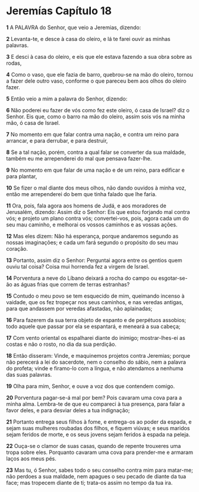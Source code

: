# Jeremías Capítulo 18

**1** 	A PALAVRA do Senhor, que veio a Jeremias, dizendo:

**2** 	Levanta-te, e desce à casa do oleiro, e lá te farei ouvir as minhas palavras.

**3** 	E desci à casa do oleiro, e eis que ele estava fazendo a sua obra sobre as rodas,

**4** 	Como o vaso, que ele fazia de barro, quebrou-se na mão do oleiro, tornou a fazer dele outro vaso, conforme o que pareceu bem aos olhos do oleiro fazer.

**5** 	Então veio a mim a palavra do Senhor, dizendo:

**6** 	Não poderei eu fazer de vós como fez este oleiro, ó casa de Israel? diz o Senhor. Eis que, como o barro na mão do oleiro, assim sois vós na minha mão, ó casa de Israel.

**7** 	No momento em que falar contra uma nação, e contra um reino para arrancar, e para derrubar, e para destruir,

**8** 	Se a tal nação, porém, contra a qual falar se converter da sua maldade, também eu me arrependerei do mal que pensava fazer-lhe.

**9** 	No momento em que falar de uma nação e de um reino, para edificar e para plantar,

**10** 	Se fizer o mal diante dos meus olhos, não dando ouvidos à minha voz, então me arrependerei do bem que tinha falado que lhe faria.

**11** 	Ora, pois, fala agora aos homens de Judá, e aos moradores de Jerusalém, dizendo: Assim diz o Senhor: Eis que estou forjando mal contra vós; e projeto um plano contra vós; convertei-vos, pois, agora cada um do seu mau caminho, e melhorai os vossos caminhos e as vossas ações.

**12** 	Mas eles dizem: Não há esperança, porque andaremos segundo as nossas imaginações; e cada um fará segundo o propósito do seu mau coração.

**13** 	Portanto, assim diz o Senhor: Perguntai agora entre os gentios quem ouviu tal coisa? Coisa mui horrenda fez a virgem de Israel.

**14** 	Porventura a neve do Líbano deixará a rocha do campo ou esgotar-se-ão as águas frias que correm de terras estranhas?

**15** 	Contudo o meu povo se tem esquecido de mim, queimando incenso à vaidade, que os fez tropeçar nos seus caminhos, e nas veredas antigas, para que andassem por veredas afastadas, não aplainadas;

**16** 	Para fazerem da sua terra objeto de espanto e de perpétuos assobios; todo aquele que passar por ela se espantará, e meneará a sua cabeça;

**17** 	Com vento oriental os espalharei diante do inimigo; mostrar-lhes-ei as costas e não o rosto, no dia da sua perdição.

**18** 	Então disseram: Vinde, e maquinemos projetos contra Jeremias; porque não perecerá a lei do sacerdote, nem o conselho do sábio, nem a palavra do profeta; vinde e firamo-lo com a língua, e não atendamos a nenhuma das suas palavras.

**19** 	Olha para mim, Senhor, e ouve a voz dos que contendem comigo.

**20** 	Porventura pagar-se-á mal por bem? Pois cavaram uma cova para a minha alma. Lembra-te de que eu compareci à tua presença, para falar a favor deles, e para desviar deles a tua indignação;

**21** 	Portanto entrega seus filhos à fome, e entrega-os ao poder da espada, e sejam suas mulheres roubadas dos filhos, e fiquem viúvas; e seus maridos sejam feridos de morte, e os seus jovens sejam feridos à espada na peleja.

**22** 	Ouça-se o clamor de suas casas, quando de repente trouxeres uma tropa sobre eles. Porquanto cavaram uma cova para prender-me e armaram laços aos meus pés.

**23** 	Mas tu, ó Senhor, sabes todo o seu conselho contra mim para matar-me; não perdoes a sua maldade, nem apagues o seu pecado de diante da tua face; mas tropecem diante de ti; trata-os assim no tempo da tua ira.

